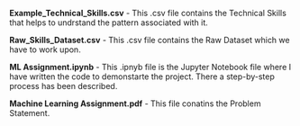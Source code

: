 **Example_Technical_Skills.csv** - This .csv file contains the Technical Skills that helps to undrstand the pattern associated with it.

**Raw_Skills_Dataset.csv** - This .csv file contains the Raw Dataset which we have to work upon.

**ML Assignment.ipynb** - This .ipnyb file is the Jupyter Notebook file where I have written the code to demonstarte the project. There a step-by-step process has been described.

**Machine Learning Assignment.pdf** - This file conatins the Problem Statement.
